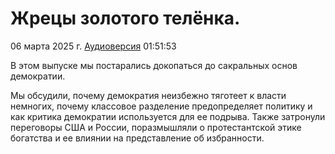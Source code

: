 # Жрецы золотого телёнка.

06 марта 2025 г. [Аудиоверсия](https://www.youtube.com/watch?v=e1NwLSE_Bno) 01:51:53

В этом выпуске мы постарались докопаться до сакральных основ демократии.

Мы обсудили, почему демократия неизбежно тяготеет к власти немногих, почему классовое разделение предопределяет политику и как критика демократии используется для ее подрыва.
Также затронули переговоры США и России, поразмышляли о протестантской этике богатства и ее влиянии на представление об избранности.
